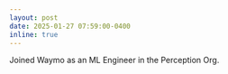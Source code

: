 ```yaml
---
layout: post
date: 2025-01-27 07:59:00-0400
inline: true
---
```


Joined Waymo as an ML Engineer in the Perception Org.